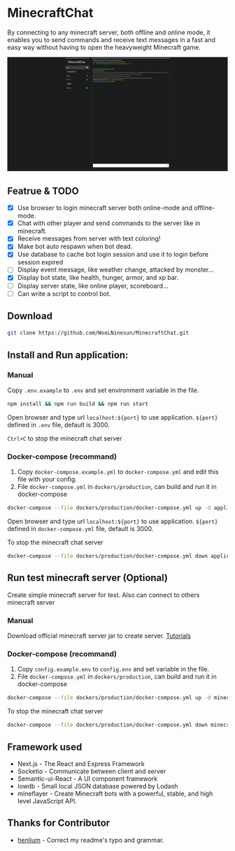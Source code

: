 # MinecraftChat

By connecting to any minecraft server, both offline and online mode, it enables you to send commands and receive text messages in a fast and easy way without having to open the heavyweight Minecraft game.

![](./docs/mc.hypixel.net.png)

## Featrue & TODO

- [x] Use browser to login minecraft server both online-mode and offline-mode.
- [x] Chat with other player and send commands to the server like in minecraft.
- [x] Receive messages from server with text coloring!
- [x] Make bot auto respawn when bot dead.
- [x] Use database to cache bot login session and use it to login before session expired
- [ ] Display event message, like weather change, attacked by monster...
- [x] Display bot state, like health, hunger, armor, and xp bar.
- [ ] Display server state, like online player, scoreboard...
- [ ] Can write a script to control bot.

## Download

```bash
git clone https://github.com/WooLNinesun/MinecraftChat.git
```

## Install and Run application:

### Manual

Copy `.env.example` to `.env` and set environment variable in the file.

```bash
npm install && npm run build && npm run start
```

Open browser and type url `localhost:${port}` to  use application. `${port}` defined in `.env` file, default is 3000.

`Ctrl+C` to stop the minecraft chat server

### Docker-compose (recommand)

1. Copy `docker-compose.example.yml` to `docker-compose.yml` and edit this file with your config.
2. File `docker-compose.yml` in `dockers/production`, can build and run it in docker-compose

```bash
docker-compose --file dockers/production/docker-compose.yml up -d application
```

Open browser and type url `localhost:${port}` to  use application. `${port}` defined in `docker-compose.yml` file, default is 3000.

To stop the minecraft chat server

```bash
docker-compose --file dockers/production/docker-compose.yml down application
```

## Run test minecraft server (Optional)

Create simple minecraft server for test. Also can connect to others minecraft server

### Manual

Download official minecraft server jar to create server. [Tutorials](https://minecraft.gamepedia.com/Tutorials/Setting_up_a_server)

### Docker-compose (recommand)

1. Copy `config.example.env` to `config.env` and set variable in the file.
2. File `docker-compose.yml` in `dockers/production`, can build and run it in docker-compose

```bash
docker-compose --file dockers/production/docker-compose.yml up -d minecraft-server
```

To stop the minecraft chat server

```bash
docker-compose --file dockers/production/docker-compose.yml down minecraft-server
```

## Framework used
* Next.js - The React and Express Framework
* Socketio - Communicate between client and server
* Semantic-ui-React - A UI component framework
* lowdb - Small local JSON database powered by Lodash
* mineflayer - Create Minecraft bots with a powerful, stable, and high level JavaScript API.

## Thanks for Contributor
* [henlium](https://github.com/henlium) - Correct my readme's typo and grammar.
